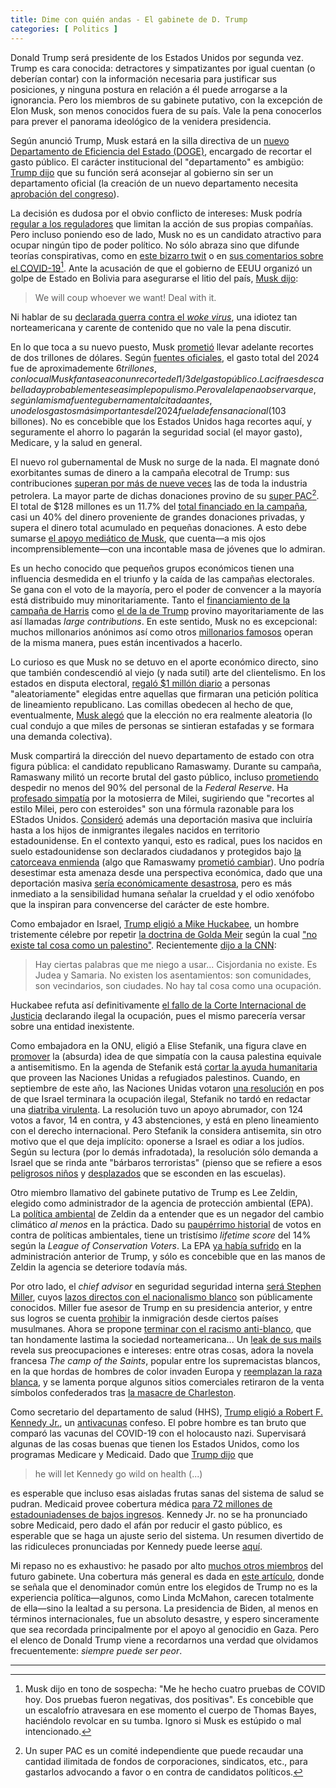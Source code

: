```yaml
---
title: Dime con quién andas - El gabinete de D. Trump 
categories: [ Politics ]
---
```



Donald Trump será presidente de los Estados Unidos por segunda vez. Trump es
cara conocida: detractores y simpatizantes por igual cuentan (o deberían
contar) con la información necesaria para justificar sus posiciones, y ninguna
postura en relación a él puede arrogarse a la ignorancia. Pero los
miembros de su gabinete putativo, con la excepción de Elon Musk, son menos
conocidos fuera de su país. Vale la pena conocerlos para prever el
panorama ideológico de la venidera presidencia.


Según anunció Trump, Musk estará en la silla directiva de un [nuevo
Departamento de Eficiencia del Estado (DOGE)](https://edition.cnn.com/2024/11/12/politics/elon-musk-vivek-ramaswamy-department-of-government-efficiency-trump/index.html), encargado de recortar el gasto público.
El carácter institucional del "departamento" es ambigüo: [Trump dijo](https://www.bbc.com/news/articles/c93qwn8p0l0o) que 
su función será aconsejar al gobierno sin ser un departamento oficial
(la creación de un nuevo departamento necesita [aprobación del congreso](https://jacobin.com/2024/11/musk-doge-trump-government-efficiency)).


La decisión es dudosa por el obvio conflicto de intereses: Musk podría [regular a los reguladores](https://www.nytimes.com/2024/10/20/us/politics/elon-musk-federal-agencies-contracts.html) que limitan la acción de sus propias compañías. Pero incluso poniendo eso de lado, Musk no es un candidato atractivo para ocupar ningún tipo de poder político. No sólo abraza 
sino que difunde teorías conspirativas, como en [este bizarro twit](https://x.com/elonmusk/status/1849718117297246377?ref_src=twsrc%5Etfw%7Ctwcamp%5Etweetembed%7Ctwterm%5E1849718117297246377%7Ctwgr%5E0ee6d957b285a79f874530bc89b809a33503fb9d%7Ctwcon%5Es1_c10&ref_url=https%3A%2F%2F) o en [sus comentarios sobre el COVID-19](https://www.infobae.com/america/eeuu/2020/11/13/elon-musk-ceo-y-fundador-de-tesla-alimenta-las-teorias-conspirativas-alrededor-del-coronavirus-hablo-sobre-los-cuatro-test-que-se-hizo-en-un-dia/)[^1]. Ante la acusación de que 
el gobierno de EEUU organizó un golpe de Estado en Bolivia para asegurarse el litio 
del país, [Musk dijo](https://www.theguardian.com/books/2023/nov/25/we-will-coup-whoever-we-want-the-unbearable-hubris-of-musk-and-the-billionaire-tech-bros):

> We will coup whoever we want! Deal with it. 

Ni hablar de su [declarada guerra contra el *woke virus*](https://www.usatoday.com/story/tech/2024/07/22/elon-musk-jordan-peterson-interview/74506785007/), una idiotez tan norteamericana y carente de 
contenido que no vale la pena discutir. 

En lo que toca a su nuevo puesto, Musk [prometió](https://www.washingtonpost.com/business/2024/10/29/elon-musk-2-trillion-budget-cuts-trump-election/) llevar adelante 
recortes de dos trillones de dólares.
Según [fuentes oficiales](https://fiscaldata.treasury.gov/americas-finance-guide/federal-spending/), el gasto 
total del 2024 fue de aproximademente $6 trillones, con lo cual Musk fantasea
con un recorte del 1/3 del gasto público. La cifra es descabellada y
probablemente sea simple populismo. Pero vale la pena observar que, según la
misma fuente gubernamental citada antes, uno de los gastos más importantes del
2024 fue la defensa nacional ($103 billones). No es concebible que los Estados
Unidos haga recortes aquí, y seguramente el ahorro lo pagarán la seguridad
social (el mayor gasto), Medicare, y la salud en general.

El nuevo rol gubernamental de Musk no surge de la nada. El magnate donó exorbitantes sumas de dinero a la campaña elecotral de Trump: sus contribuciones
[superan por más de nueve veces](https://www.eenews.net/articles/top-energy-donors-to-trump-and-harris-dwarfed-by-elon-musk/) las de toda la industria petrolera.
La mayor parte de dichas donaciones provino de su
[super PAC](https://www.npr.org/2024/10/16/g-s1-28591/elon-musk-donald-trump-america-pac-fec)[^2]. 
El total de $128 millones es un 11.7% del [total financiado en la campaña](https://www.opensecrets.org/2024-presidential-race/donald-trump/candidate?id=N00023864), casi un 40% del dinero 
proveniente de grandes donaciones privadas, y supera el dinero total acumulado en pequeñas 
donaciones. A esto debe sumarse [el apoyo mediático de Musk](https://www.aljazeera.com/features/2024/11/7/the-elon-musk-effect-how-donald-trump-gained-from-billionaires-support), que cuenta—a mis ojos incomprensiblemente—con una incontable masa de jóvenes que lo admiran.

Es un hecho conocido que pequeños grupos económicos tienen una influencia
desmedida en el triunfo y la caída de las campañas electorales. Se gana 
con el voto de la mayoría, pero el poder de convencer a la mayoría está 
distribuido muy minoritariamente. Tanto el [financiamiento de la campaña de Harris]((https://www.opensecrets.org/2024-presidential-race/kamala-harris/candidate?id=N00036915))
como [el de la de Trump](https://www.opensecrets.org/2024-presidential-race/donald-trump/candidate?id=N00023864)
provino mayoritariamente de las así llamadas *large contributions*. En este sentido,
Musk no es excepcional: muchos millonarios anónimos así como otros [millonarios famosos](https://www.nytimes.com/2024/10/22/us/elections/bill-gates-future-forward-kamala-harris.html)
operan de la misma manera, pues están incentivados a hacerlo.

Lo curioso es que Musk no se detuvo en el aporte económico directo, sino que también condescendió al viejo 
(y nada sutil) arte del clientelismo. En los estados en disputa electoral, [regaló $1 millón 
diario](https://www.aljazeera.com/news/2024/10/21/does-musks-daily-1m-giveaway-constitute-election-interference) a personas "aleatoriamente" elegidas entre aquellas que firmaran una petición política de 
lineamiento republicano. Las comillas obedecen al hecho de que, eventualmente, [Musk alegó](https://www.aljazeera.com/news/2024/11/5/elon-musks-one-million-voter-giveaway-to-continue-pennsylvania-judge-rules) que 
la elección no era realmente aleatoria (lo cual condujo a que miles de personas
se sintieran estafadas y se formara una demanda colectiva).

Musk compartirá la dirección del nuevo departamento de estado con
otra figura pública: el candidato republicano Ramaswamy. Durante su campaña, Ramaswany militó un recorte brutal del gasto público, incluso [prometiendo](https://www.npr.org/2024/01/04/1222756097/republican-candidates-economy-inflation-social-security) despedir no menos del 90% del personal de la *Federal Reserve*. 
Ha [profesado simpatía](https://x.com/VivekGRamaswamy/status/1858559544202502250) por la motosierra de Milei, sugiriendo 
que "recortes al estilo Milei, pero con esteroides" son una fórmula razonable para 
los EStados Unidos.
[Consideró](https://www.nbcnews.com/politics/2024-election/vivek-ramaswamy-deport-children-undocumented-immigrants-born-us-rcna104143) además una deportación masiva que incluiría hasta a los hijos de inmigrantes ilegales nacidos en
territorio estadounidense. En el contexto yanqui, esto es radical, 
pues los nacidos en suelo estadounidense son declarados ciudadanos y protegidos bajo
[la catorceava enmienda](https://www.archives.gov/milestone-documents/14th-amendment) (algo que Ramaswamy [prometió cambiar](https://thehill.com/homenews/campaign/4227711-ramaswamy-end-birthright-citizenship-2024-debate/)). Uno podría desestimar esta amenaza desde una perspectiva económica, 
dado que una deportación masiva [sería económicamente desastrosa](https://www.theguardian.com/us-news/2024/oct/30/trump-deportation-plan-economic-disaster), pero es más inmediato 
a la sensibilidad humana señalar la crueldad y el odio xenófobo que la inspiran para convencerse del 
carácter de este hombre.

Como embajador en Israel, 
[Trump eligió a Mike Huckabee](https://edition.cnn.com/2024/11/12/politics/mike-huckabee-israel/index.html),
un hombre tristemente célebre por repetir [la doctrina de Golda Meir](https://en.wikipedia.org/wiki/There_was_no_such_thing_as_Palestinians)
según la cual ["no existe tal cosa como un palestino"](https://edition.cnn.com/2024/11/12/politics/mike-huckabee-palestinian-comments-trump-israel-ambassador/index.html). 
Recientemente [dijo a la CNN](https://www.democracynow.org/2024/11/13/headlines/mike_huckabee_who_declared_theres_no_such_thing_as_a_palestinian_named_us_ambassador_to_israel):

> Hay ciertas palabras que me niego a usar... Cisjordania no existe. Es Judea y Samaria. No existen los asentamientos:
son comunidades, son vecindarios, son ciudades. No hay tal cosa como una ocupación.

Huckabee refuta así definitivamente [el fallo de la Corte Internacional de
Justicia](https://www.bbc.com/news/articles/cjerjzxlpvdo) declarando ilegal la
ocupación, pues el mismo parecería versar sobre una entidad inexistente.


Como embajadora en la 
ONU, eligió a Elise Stefanik, una figura clave en [promover](https://www.nbcnews.com/politics/congress/rep-elise-stefanik-university-pennsylvania-presidents-resignation-one-rcna128939)
la (absurda) idea de que simpatía con la causa palestina equivale a antisemitismo.
En la agenda de Stefanik está [cortar la ayuda humanitaria](https://www.nbcnews.com/news/world/israel-unwra-ban-devastating-palestinians-rcna177766) que proveen las Naciones Unidas a refugiados palestinos. Cuando, en septiembre de este año, las Naciones Unidas votaron [una resolución](https://news.un.org/en/story/2024/09/1154496) en pos de que Israel terminara 
la ocupación ilegal, Stefanik no tardó en redactar una [diatriba virulenta](https://stefanik.house.gov/2024/9/stefanik-statement-on-un-s-disgraceful-antisemitic-resolution-against-israel). La resolución tuvo un apoyo abrumador, con 124 votos a favor, 14 en contra, y 43 abstenciones, y está en pleno lineamiento con el derecho internacional. Pero Stefanik la considera antisemita, sin otro motivo que el que deja implícito: oponerse a Israel es 
odiar a los judíos. Según su lectura (por lo demás infradotada), la resolución sólo demanda a Israel que se 
rinda ante "bárbaros terroristas" (pienso que se refiere a esos [peligrosos niños](https://www.bbc.com/news/articles/c5y5zy1vvmlo) y [desplazados](https://www.aljazeera.com/program/newsfeed/2024/11/17/israeli-attack-targets-gaza-school-sheltering-displaced-palestinians) que se esconden 
en las escuelas).

Otro miembro llamativo del gabinete putativo de Trump es Lee Zeldin, elegido como administrador de la agencia de protección ambiental (EPA).
La [política ambiental](https://www.dw.com/en/new-trump-administration-zeldin-in-charge-of-environmental-protection-all-you-need-to-know/a-70773017) de Zeldin 
da a entender que es un negador del cambio climático *al menos* en la práctica.
Dado su [paupérrimo historial](https://scorecard.lcv.org/moc/lee-zeldin) de votos en contra de políticas ambientales, tiene un tristísimo *lifetime score* del 14% según la *League of Conservation Voters*. 
La EPA [ya había sufrido](https://www.dw.com/en/is-trumps-environment-agency-silencing-its-scientists/a-41075315) en la administración anterior de Trump, y sólo es concebible que en las manos de Zeldin la agencia 
se deteriore todavía más.


Por otro lado, el *chief advisor* en seguridad seguridad interna [será Stephen Miller](https://www.npr.org/2024/11/11/g-s1-33741/trump-stephen-miller-deputy-chief-of-staff-immigration-policy-deportations),
cuyos [lazos directos con el nacionalismo blanco](https://www.nytimes.com/2019/11/18/us/politics/stephen-miller-white-nationalism.html) son públicamente conocidos. Miller fue asesor de Trump en su presidencia anterior, y entre sus logros se cuenta [prohibir](https://www.washingtonpost.com/politics/2019/09/26/trumps-muslim-ban-really-was-muslim-ban-thats-what-data-suggest/) la inmigración 
desde ciertos países musulmanes. Ahora se propone [terminar con el racismo
anti-blanco](https://www.theguardian.com/us-news/2024/apr/01/trump-stephen-miller-anti-white-racism-plan),
que tan hondamente lastima la sociedad norteamericana... Un [leak de sus
mails](https://www.splcenter.org/hatewatch/2019/11/12/stephen-millers-affinity-white-nationalism-revealed-leaked-emails)
revela sus preocupaciones e intereses: entre otras cosas, adora la novela
francesa *The camp of the Saints*, popular entre los supremacistas blancos, en
la que hordas de hombres de color invaden Europa y [reemplazan la raza
blanca](https://es.wikipedia.org/wiki/El_gran_reemplazo), y se lamenta porque
algunos sitios comerciales retiraron de la venta símbolos confederados
tras [la masacre de Charleston](
https://en.wikipedia.org/wiki/Charleston_church_shooting). 

Como secretario del departamento de salud (HHS), [Trump eligió a Robert F. Kennedy Jr.](https://edition.cnn.com/2024/11/14/politics/robert-f-kennedy-donald-trump-hhs/index.html),
un [antivacunas](https://www.infobae.com/america/agencias/2024/11/15/trump-elige-al-antivacunas-robert-kennedy-jr-como-secretario-de-salud/) confeso.
El pobre hombre es tan bruto que comparó las vacunas del COVID-19 con el holocausto nazi.
Supervisará algunas de las cosas buenas que tienen los Estados Unidos, como los programas 
Medicare y Medicaid. Dado que [Trump dijo](https://www.nbcnews.com/video/-trump-says-he-would-let-anti-vaccine-advocate-rfk-jr-go-wild-on-health-222810181633)
que 

> he will let Kennedy go wild on health (...)

es esperable que incluso esas aisladas frutas sanas del sistema de salud se pudran. Medicaid 
provee cobertura médica [para 72 millones de estadouniadenses de bajos ingresos](https://news.bloomberglaw.com/health-law-and-business/rfk-jr-fuels-uncertainty-on-policies-from-medicare-to-abortion).
Kennedy Jr. no se ha pronunciado sobre Medicaid, pero dado el afán por reducir
el gasto público, es esperable que se haga un ajuste serio del sistema. Un 
resumen divertido de las ridiculeces pronunciadas por Kennedy puede leerse 
[aquí](https://robertreich.substack.com/p/trump-wants-robert-f-kennedy-jr-to).

Mi repaso no es exhaustivo: he pasado por alto [muchos otros miembros](https://www.cbsnews.com/news/who-might-be-in-donald-trump-cabinet/)
del futuro gabinete. Una cobertura más general es dada en [este artículo](https://www.theguardian.com/us-news/2024/nov/13/trump-america-first-foreign-policy),
donde se señala que el denominador común entre los elegidos de Trump no 
es la experiencia política—algunos, como Linda McMahon, carecen totalmente 
de ella—sino la lealtad a su persona. La presidencia de Biden, al menos en
términos internacionales, fue un absoluto desastre, y espero sinceramente que
sea recordada principalmente por el apoyo al genocidio en Gaza. Pero el elenco
de Donald Trump viene a recordarnos una verdad que olvidamos frecuentemente:
*siempre puede ser peor*.

------

[^1]: Musk dijo en tono de sospecha: "Me he hecho cuatro pruebas de COVID hoy. Dos pruebas fueron negativas, dos positivas". Es concebible que un escalofrío atravesara en ese momento el cuerpo de Thomas Bayes, haciéndolo revolcar en su tumba. Ignoro si Musk es estúpido o mal intencionado.
[^2]: Un super PAC es un comité independiente que puede recaudar una cantidad ilimitada de fondos de corporaciones, sindicatos, etc., para gastarlos advocando a favor o en contra de candidatos políticos.












